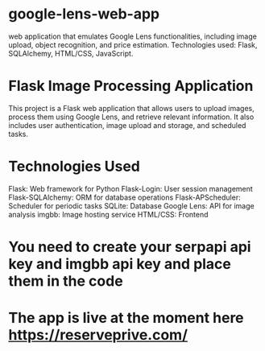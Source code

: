 # google-lens-web-app
web application that emulates Google Lens functionalities, including image upload, object recognition, and price estimation. Technologies used: Flask, SQLAlchemy, HTML/CSS, JavaScript.

# Flask Image Processing Application
This project is a Flask web application that allows users to upload images, process them using Google Lens, and retrieve relevant information. It also includes user authentication, image upload and storage, and scheduled tasks.

# Technologies Used
Flask: Web framework for Python
Flask-Login: User session management
Flask-SQLAlchemy: ORM for database operations
Flask-APScheduler: Scheduler for periodic tasks
SQLite: Database
Google Lens: API for image analysis
imgbb: Image hosting service
HTML/CSS: Frontend

# You need to create your serpapi api key and imgbb api key and place them in the code

# The app is live at the moment here https://reserveprive.com/
